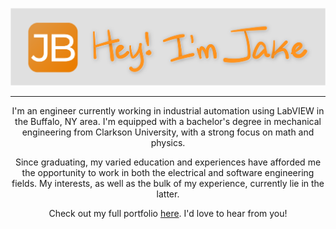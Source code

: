 <p align="center">
  <img src="https://github.com/jakebrehm/jakebrehm/blob/master/img/banner.png" alt="Jake Brehm's Banner"/>
  <!-- <img src="https://github.com/jakebrehm/jakebrehm/blob/master/img/logo.png" width="100" alt="Personal Portfolio Logo"/> -->
</p>

<!-- <h1 align="center">Hey, I'm Jake 👋🏻</h1> -->

---

<p align="center">
    I'm an engineer currently working in industrial automation using LabVIEW in the Buffalo, NY area. I'm equipped with a bachelor's degree in mechanical engineering from Clarkson University, with a strong focus on math and physics. 
</p>

<p align="center">
    Since graduating, my varied education and experiences have afforded me the opportunity to work in both the electrical and software engineering fields. My interests, as well as the bulk of my experience, currently lie in the latter.
</p>

<p align="center">
    Check out my full portfolio <a href="https://jakebrehm.com/">here</a>. I'd love to hear from you!
</p>